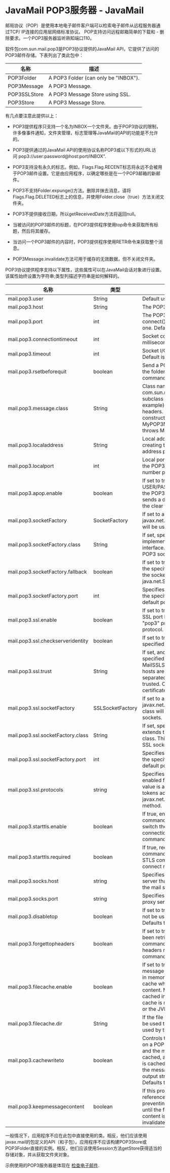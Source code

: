 # JavaMail POP3服务器 - JavaMail

邮局协议（POP）是使用本地电子邮件客户端可以检索电子邮件从远程服务器通过TCP/ IP连接的应用层网络标准协议。 POP支持访问远程邮箱简单的下载和 - 删除要求。一个POP3服务器监听熟知端口110。

软件包com.sun.mail.pop3是POP3协议提供的JavaMail API，它提供了访问的POP3邮件存储。下表列出了类此包中：

| 名称 | 描述 |
| --- | --- |
| POP3Folder | A POP3 Folder (can only be "INBOX"). |
| POP3Message | A POP3 Message. |
| POP3SSLStore | A POP3 Message Store using SSL. |
| POP3Store | A POP3 Message Store. |

有几点要注意此提供以上：

*   POP3提供程序只支持一个名为INBOX一个文件夹。由于POP3协议的限制，许多像事件通知，文件夹管理，标志管理等JavaMail的API的功能是不允许的。

*   POP3提供通过的JavaMail API的使用协议名称POP3或以下形式的URL访问 pop3://user:password@host:port/INBOX".

*   POP3支持没有永久的标志。例如，Flags.Flag.RECENT标志将永远不会被用于POP3邮件设置。它是由应用程序，以确定哪些是在一个POP3邮箱的新邮件。

*   POP3不支持Folder.expunge()方法。删除并抹去消息，请将Flags.Flag.DELETED标志上的信息，并使用Folder.close（true）方法关闭文件夹。

*   POP3不提供接收日期，所以getReceivedDate方法将返回null。

*   当被访问的POP3邮件的标题，在POP3提供程序使用top命令来获取所有标题，然后将其缓存。

*   当访问一个POP3邮件的内容时，POP3提供程序使用RETR命令来获取整个消息。

*   POP3Message.invalidate方法可用于缓存的无效数据，但不关闭文件夹。

POP3协议提供程序支持以下属性，这些属性可以在JavaMail会话对象进行设置。该属性始终设置为字符串;类型列描述字符串是如何解释的。

| 名称 | 类型 | 描述 |
| --- | --- | --- |
| mail.pop3.user | String | Default user name for POP3. |
| mail.pop3.host | String | The POP3 server to connect to. |
| mail.pop3.port | int | The POP3 server port to connect to, if the connect() method doesn't explicitly specify one. Defaults to 110. |
| mail.pop3.connectiontimeout | int | Socket connection timeout value in milliseconds. Default is infinite timeout. |
| mail.pop3.timeout | int | Socket I/O timeout value in milliseconds. Default is infinite timeout. |
| mail.pop3.rsetbeforequit | boolean | Send a POP3 RSET command when closing the folder, before sending the QUIT command. Default is false. |
| mail.pop3.message.class | String | Class name of a subclass of com.sun.mail.pop3.POP3Message. The subclass can be used to handle (for example) non-standard Content-Type headers. The subclass must have a public constructor of the form MyPOP3Message(Folder f, int msgno) throws MessagingException. |
| mail.pop3.localaddress | String | Local address (host name) to bind to when creating the POP3 socket. Defaults to the address picked by the Socket class. |
| mail.pop3.localport | int | Local port number to bind to when creating the POP3 socket. Defaults to the port number picked by the Socket class. |
| mail.pop3.apop.enable | boolean | If set to true, use APOP instead of USER/PASS to login to the POP3 server, if the POP3 server supports APOP. APOP sends a digest of the password rather than the clear text password. Defaults to false. |
| mail.pop3.socketFactory | SocketFactory | If set to a class that implements the javax.net.SocketFactory interface, this class will be used to create POP3 sockets. |
| mail.pop3.socketFactory.class | String | If set, specifies the name of a class that implements the javax.net.SocketFactory interface. This class will be used to create POP3 sockets. |
| mail.pop3.socketFactory.fallback | boolean | If set to true, failure to create a socket using the specified socket factory class will cause the socket to be created using the java.net.Socket class. Defaults to true. |
| mail.pop3.socketFactory.port | int | Specifies the port to connect to when using the specified socket factory. If not set, the default port will be used. |
| mail.pop3.ssl.enable | boolean | If set to true, use SSL to connect and use the SSL port by default. Defaults to false for the "pop3" protocol and true for the "pop3s" protocol. |
| mail.pop3.ssl.checkserveridentity | boolean | If set to true, check the server identity as specified by RFC 2595\. Defaults to false. |
| mail.pop3.ssl.trust | String | If set, and a socket factory hasn't been specified, enables use of a MailSSLSocketFactory.  If set to "*", all hosts are trusted. If set to a whitespace separated list of hosts, those hosts are trusted. Otherwise, trust depends on the certificate the server presents. |
| mail.pop3.ssl.socketFactory | SSLSocketFactory | If set to a class that extends the javax.net.ssl.SSLSocketFactory class, this class will be used to create POP3 SSL sockets. |
| mail.pop3.ssl.socketFactory.class | String | If set, specifies the name of a class that extends the javax.net.ssl.SSLSocketFactory class. This class will be used to create POP3 SSL sockets. |
| mail.pop3.ssl.socketFactory.port | int | Specifies the port to connect to when using the specified socket factory. If not set, the default port will be used. |
| mail.pop3.ssl.protocols | string | Specifies the SSL protocols that will be enabled for SSL connections. The property value is a whitespace separated list of tokens acceptable to the javax.net.ssl.SSLSocket.setEnabledProtocols method. |
| mail.pop3.starttls.enable | boolean | If true, enables the use of the STLS command (if supported by the server) to switch the connection to a TLS-protected connection before issuing any login commands. Defaults to false. |
| mail.pop3.starttls.required | boolean | If true, requires the use of the STLS command. If the server doesn't support the STLS command, or the command fails, the connect method will fail. Defaults to false. |
| mail.pop3.socks.host | string | Specifies the host name of a SOCKS5 proxy server that will be used for connections to the mail server. |
| mail.pop3.socks.port | string | Specifies the port number for the SOCKS5 proxy server. |
| mail.pop3.disabletop | boolean | If set to true, the POP3 TOP command will not be used to fetch message headers. Defaults to false. |
| mail.pop3.forgettopheaders | boolean | If set to true, the headers that might have been retrieved using the POP3 TOP command will be forgotten and replaced by headers retrieved as part of the POP3 RETR command. Defaults to false. |
| mail.pop3.filecache.enable | boolean | If set to true, the POP3 provider will cache message data in a temporary file rather than in memory. Messages are only added to the cache when accessing the message content. Message headers are always cached in memory (on demand). The file cache is removed when the folder is closed or the JVM terminates. Defaults to false. |
| mail.pop3.filecache.dir | String | If the file cache is enabled, this property can be used to override the default directory used by the JDK for temporary files. |
| mail.pop3.cachewriteto | boolean | Controls the behavior of the writeTo method on a POP3 message object. If set to true, and the message content hasn't yet been cached, and ignoreList is null, the message is cached before being written. Otherwise, the message is streamed directly to the output stream without being cached. Defaults to false. |
| mail.pop3.keepmessagecontent | boolean | If this property is set to true, a hard reference to the cached content will be kept, preventing the memory from being reused until the folder is closed or the cached content is explicitly invalidated (using the invalidate method). Defaults to false. |

一般情况下，应用程序不应在此包中直接使用的类。相反，他们应该使用javax.mail的包定义的API（和子包）。应用程序不应该构建POP3Store或POP3Folder直接的实例。相反，他们应该使用Session方法getStore获得适当的存储对象，并从获取文件夹对象。

示例使用的POP3服务器是体现在 [检查电子邮件](http://www.yiibai.com/javamail_api/javamail_api_checking_emails.html).

